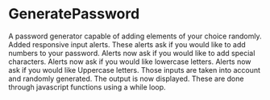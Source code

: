 # GeneratePassword
A password generator capable of adding elements of your choice randomly.  
Added responsive input alerts.
These alerts ask if you would like to add numbers to your password.
Alerts now ask if you would like to add special characters.
Alerts now ask if you would like lowercase letters.
Alerts now ask if you would like Uppercase letters. 
Those inputs are taken into account and randomly generated.
The output is now displayed. 
These are done through javascript functions using a while loop.
